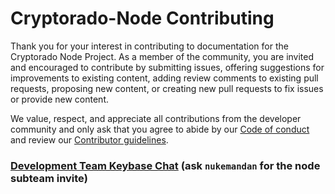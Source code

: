 # Cryptorado-Node Contributing

Thank you for your interest in contributing to documentation for the Cryptorado Node Project.
As a member of the community, you are invited and encouraged to contribute by submitting issues, offering suggestions for improvements to existing content, adding review comments to existing pull requests, proposing new content, or creating new pull requests to fix issues or provide new content.

We value, respect, and appreciate all contributions from the developer community and only ask that you
agree to abide by our [Code of conduct](CODE_OF_CONDUCT.md)
and review our [Contributor guidelines](#contributor-guidelines).

### [Development Team Keybase Chat](https://keybase.io/team/cryptorado)  (ask `nukemandan` for the node subteam invite)

